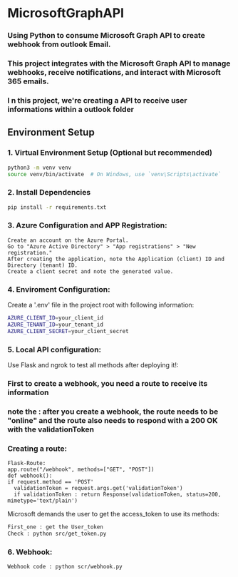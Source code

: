 # MicrosoftGraphAPI
### Using Python to consume Microsoft Graph API to create webhook from outlook Email.
### This project integrates with the Microsoft Graph API to manage webhooks, receive notifications, and interact with Microsoft 365 emails.
### I n this project, we're creating a API to receive user informations within a outlook folder
## Environment Setup
### 1. Virtual Environment Setup (Optional but recommended)
```bash
python3 -m venv venv
source venv/bin/activate  # On Windows, use `venv\Scripts\activate`
```
### 2. Install Dependencies
```bash
pip install -r requirements.txt
```

### 3. Azure Configuration and APP Registration:
    Create an account on the Azure Portal.
    Go to "Azure Active Directory" > "App registrations" > "New registration."
    After creating the application, note the Application (client) ID and Directory (tenant) ID.
    Create a client secret and note the generated value.

### 4. Enviroment Configuration:
Create a '.env' file in the project root with following information:
``` bash
AZURE_CLIENT_ID=your_client_id
AZURE_TENANT_ID=your_tenant_id
AZURE_CLIENT_SECRET=your_client_secret
```

### 5. Local API configuration:
Use Flask and ngrok to test all methods after deploying it!:
### First to create a webhook, you need a route to receive its information
### note the : after you create a webhook, the route needs to be "online" and the route also needs to respond with a 200 OK with the validationToken
### Creating a route:
```
Flask-Route:
app.route("/webhook", methods=["GET", "POST"])
def webhook():
if request.method == 'POST'
  validationToken = request.args.get('validationToken')
  if validationToken : return Response(validationToken, status=200, mimetype='text/plain')
```

Microsoft demands the user to get the access_token to use its methods:
```bash
First_one : get the User_token 
Check : python src/get_token.py
```

### 6. Webhook:
```
Webhook code : python scr/webhook.py
```






